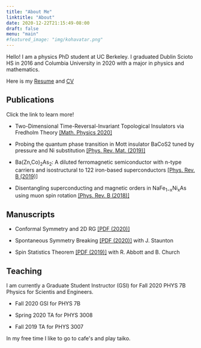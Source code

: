 ```yaml
---
title: "About Me"
linktitle: "About"
date: 2020-12-22T21:15:49-08:00
draft: false
menu: "main"
#featured_image: "img/kohavatar.png"
---
```

Hello! I am a physics PhD student at UC Berkeley.  I graduated Dublin Scioto HS in 2016 and Columbia University in 2020 with a major in physics and mathematics.

Here is  my [Resume](/resume/Yamakawa_Resume.pdf) and [CV](/resume/Yamakawa_cv.pdf)

## Publications
Click the link to learn more!

* Two-Dimensional Time-Reversal-Invariant Topological Insulators via Fredholm Theory [[Math. Physics 2020]](https://arxiv.org/abs/1908.00910)

* Probing the quantum phase transition in Mott insulator BaCoS2 tuned by pressure and Ni substitution [[Phys. Rev. Mat. (2019)]](https://doi.org/10.1103/PhysRevMaterials.3.045001)

* Ba(Zn,Co)<sub>2</sub>As<sub>2</sub>: A diluted ferromagnetic semiconductor with n-type carriers and isostructural to 122 iron-based superconductors [[Phys. Rev. B (2019)]](https://doi.org/10.1103/PhysRevB.99.155201 )

* Disentangling superconducting and magnetic orders in NaFe<sub>1−x</sub>Ni<sub>x</sub>As using muon spin rotation [[Phys. Rev. B (2018)]](https://doi.org/10.1103/PhysRevB.97.224508) 

## Manuscripts

* Conformal Symmetry and 2D RG [[PDF (2020)]](/manuscripts/cft2020.pdf)

* Spontaneous Symmetry Breaking [[PDF (2020)]]() with J. Staunton

* Spin Statistics Theorem [[PDF (2019)]]() with R. Abbott and B. Church
## Teaching
I am currently a Graduate Student Instructor (GSI) for Fall 2020 PHYS 7B Physics for Scientis and Engineers.

- Fall 2020 GSI for PHYS 7B 

- Spring 2020 TA for PHYS 3008 

- Fall 2019 TA for PHYS 3007

In my free time I like to go to cafe's and play taiko.

